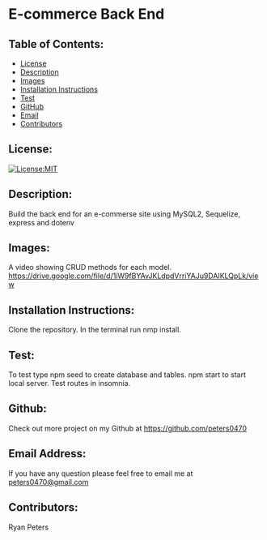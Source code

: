 # E-commerce Back End
  ## Table of Contents: 
  - [License](#license)
  - [Description](#description)
  - [Images](#images)
  - [Installation Instructions](#installation-Instructions)
  - [Test](#test)
  - [GitHub](#gitHub)
  - [Email](#email-address)
  - [Contributors](#contributors)

  ## License:
  [![License:MIT](https://img.shields.io/badge/License-MIT-yellow.svg)](https://opensource.org/licenses/MIT)

  ## Description:
  Build the back end for an e-commerse site using MySQL2, Sequelize, express and dotenv

  ## Images:
  A video showing CRUD methods for each model. https://drive.google.com/file/d/1iW9fBYAvJKLdpdVrriYAJu9DAIKLQpLk/view 


  ## Installation Instructions: 
  Clone the repository. In the terminal run nmp install.  

  ## Test: 
  To test type npm seed to create database and tables. npm start to start local server. Test routes in insomnia.

  ## Github: 
  Check out more project on my Github at https://github.com/peters0470

  ## Email Address:
  If you have any question please feel free to email me at peters0470@gmail.com

  ## Contributors:
  Ryan Peters 
